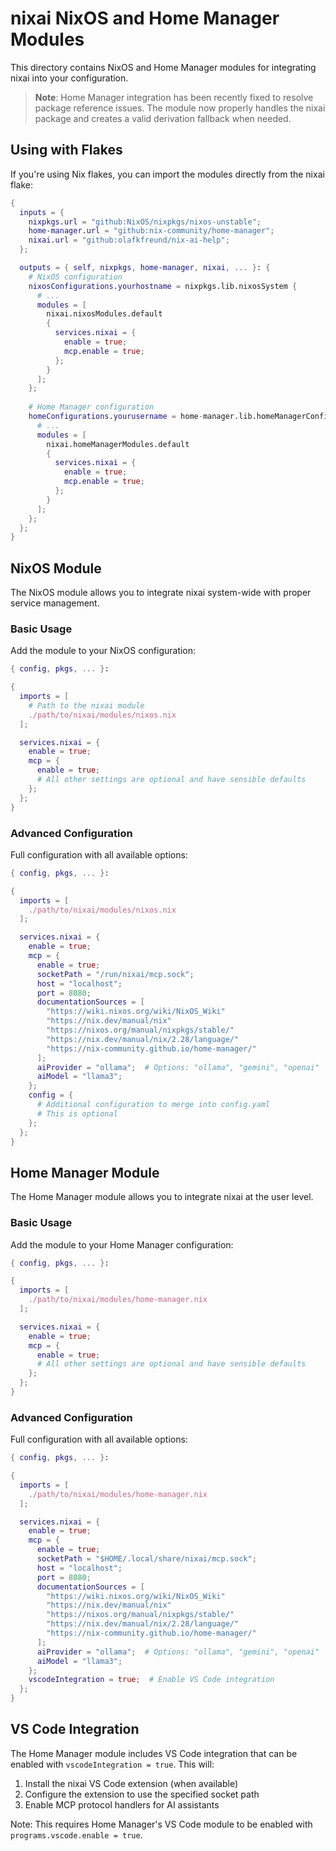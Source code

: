# nixai NixOS and Home Manager Modules

This directory contains NixOS and Home Manager modules for integrating nixai into your configuration.

> **Note**: Home Manager integration has been recently fixed to resolve package reference issues. The module now properly handles the nixai package and creates a valid derivation fallback when needed.

## Using with Flakes

If you're using Nix flakes, you can import the modules directly from the nixai flake:

```nix
{
  inputs = {
    nixpkgs.url = "github:NixOS/nixpkgs/nixos-unstable";
    home-manager.url = "github:nix-community/home-manager";
    nixai.url = "github:olafkfreund/nix-ai-help";
  };

  outputs = { self, nixpkgs, home-manager, nixai, ... }: {
    # NixOS configuration
    nixosConfigurations.yourhostname = nixpkgs.lib.nixosSystem {
      # ...
      modules = [
        nixai.nixosModules.default
        {
          services.nixai = {
            enable = true;
            mcp.enable = true;
          };
        }
      ];
    };
    
    # Home Manager configuration
    homeConfigurations.yourusername = home-manager.lib.homeManagerConfiguration {
      # ...
      modules = [
        nixai.homeManagerModules.default
        {
          services.nixai = {
            enable = true;
            mcp.enable = true;
          };
        }
      ];
    };
  };
}
```

## NixOS Module

The NixOS module allows you to integrate nixai system-wide with proper service management.

### Basic Usage

Add the module to your NixOS configuration:

```nix
{ config, pkgs, ... }:

{
  imports = [ 
    # Path to the nixai module
    ./path/to/nixai/modules/nixos.nix
  ];

  services.nixai = {
    enable = true;
    mcp = {
      enable = true;
      # All other settings are optional and have sensible defaults
    };
  };
}
```

### Advanced Configuration

Full configuration with all available options:

```nix
{ config, pkgs, ... }:

{
  imports = [ 
    ./path/to/nixai/modules/nixos.nix
  ];

  services.nixai = {
    enable = true;
    mcp = {
      enable = true;
      socketPath = "/run/nixai/mcp.sock";
      host = "localhost";
      port = 8080;
      documentationSources = [
        "https://wiki.nixos.org/wiki/NixOS_Wiki"
        "https://nix.dev/manual/nix"
        "https://nixos.org/manual/nixpkgs/stable/"
        "https://nix.dev/manual/nix/2.28/language/"
        "https://nix-community.github.io/home-manager/"
      ];
      aiProvider = "ollama";  # Options: "ollama", "gemini", "openai"
      aiModel = "llama3";
    };
    config = {
      # Additional configuration to merge into config.yaml
      # This is optional
    };
  };
}
```

## Home Manager Module

The Home Manager module allows you to integrate nixai at the user level.

### Basic Usage

Add the module to your Home Manager configuration:

```nix
{ config, pkgs, ... }:

{
  imports = [ 
    ./path/to/nixai/modules/home-manager.nix
  ];

  services.nixai = {
    enable = true;
    mcp = {
      enable = true;
      # All other settings are optional and have sensible defaults
    };
  };
}
```

### Advanced Configuration

Full configuration with all available options:

```nix
{ config, pkgs, ... }:

{
  imports = [ 
    ./path/to/nixai/modules/home-manager.nix
  ];

  services.nixai = {
    enable = true;
    mcp = {
      enable = true;
      socketPath = "$HOME/.local/share/nixai/mcp.sock";
      host = "localhost";
      port = 8080;
      documentationSources = [
        "https://wiki.nixos.org/wiki/NixOS_Wiki"
        "https://nix.dev/manual/nix"
        "https://nixos.org/manual/nixpkgs/stable/"
        "https://nix.dev/manual/nix/2.28/language/"
        "https://nix-community.github.io/home-manager/"
      ];
      aiProvider = "ollama";  # Options: "ollama", "gemini", "openai"
      aiModel = "llama3";
    };
    vscodeIntegration = true;  # Enable VS Code integration
  };
}
```

## VS Code Integration

The Home Manager module includes VS Code integration that can be enabled with `vscodeIntegration = true`. This will:

1. Install the nixai VS Code extension (when available)
2. Configure the extension to use the specified socket path
3. Enable MCP protocol handlers for AI assistants

Note: This requires Home Manager's VS Code module to be enabled with `programs.vscode.enable = true`.
